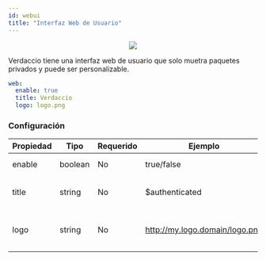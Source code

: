 ```yaml
---
id: webui
title: "Interfaz Web de Usuario"
---
```



<p align="center"><img src="https://firebasestorage.googleapis.com/v0/b/jotadeveloper-website.appspot.com/o/verdaccio_long_video2.gif?alt=media&token=4d20cad1-f700-4803-be14-4b641c651b41"></p>

Verdaccio tiene una interfaz web de usuario que solo muetra paquetes privados y puede ser personalizable.

```yaml
web:
  enable: true
  title: Verdaccio
  logo: logo.png
```

### Configuración

| Propiedad | Tipo    | Requerido | Ejemplo                        | Soporte | Descripcion                          |
| --------- | ------- | --------- | ------------------------------ | ------- | ------------------------------------ |
| enable    | boolean | No        | true/false                     | all     | habilita la interfaz web             |
| title     | string  | No        | $authenticated                 | all     | El título de la interfaz web         |
| logo      | string  | No        | http://my.logo.domain/logo.png | all     | el URI donde el logo esta localizado |
